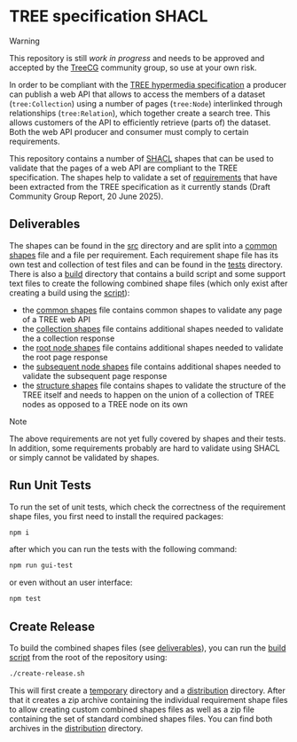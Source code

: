 # TREE specification SHACL
> [!WARNING]
> This repository is still _work in progress_ and needs to be approved and accepted by the [TreeCG](https://github.com/treecg) community group, so use at your own risk.

In order to be compliant with the [TREE hypermedia specification](https://treecg.github.io/specification/) a producer can publish a web API that allows to access the members of a dataset (`tree:Collection`) using a number of pages (`tree:Node`) interlinked through relationships (`tree:Relation`), which together create a search tree. This  allows customers of the API to efficiently retrieve (parts of) the dataset. Both the web API producer and consumer must comply to certain requirements.

This repository contains a number of [SHACL](https://www.w3.org/TR/shacl/) shapes that can be used to validate that the pages of a web API are compliant to the TREE specification. The shapes help to validate a set of [requirements](./requirements.md) that have been extracted from the TREE specification as it currently stands (Draft Community Group Report, 20 June 2025).

## Deliverables
The shapes can be found in the [src](./src/) directory and are split into a [common shapes](./src/tree-common-shapes.ttl) file and a file per requirement. Each requirement shape file has its own test and collection of test files and can be found in the [tests](./tests/) directory. There is also a [build](./build/) directory that contains a build script and some support text files to create the following combined shape files (which only exist after creating a build using the [script](./build/create-release.sh)):
* the [common shapes](./temp/tree-common-shapes.ttl) file contains common shapes to validate any page of a TREE web API
* the [collection shapes](./temp/tree-collection-node-shapes.ttl) file contains additional shapes needed to validate the a collection response
* the [root node shapes](./temp/tree-root-node-shapes.ttl) file contains additional shapes needed to validate the root page response
* the [subsequent node shapes](./temp/tree-subsequent-node-shapes.ttl) file contains additional shapes needed to validate the subsequent page response
* the [structure shapes](./src/tree-structure-shapes.ttl) file contains shapes to validate the structure of the TREE itself and needs to happen on the union of a collection of TREE nodes as opposed to a TREE node on its own

> [!NOTE]
> The above requirements are not yet fully covered by shapes and their tests. In addition, some requirements probably are hard to validate using SHACL or simply cannot be validated by shapes.

## Run Unit Tests
To run the set of unit tests, which check the correctness of the requirement shape files, you first need to install the required packages:
```bash
npm i
```
after which you can run the tests with the following command:
```bash
npm run gui-test
```
or even without an user interface:
```bash
npm test
```

## Create Release
To build the combined shapes files (see [deliverables](#deliverables)), you can run the [build script](./build/create-release.sh) from the root of the repository using:
```bash
./create-release.sh
```
This will first create a [temporary](./temp/) directory and a [distribution](./dist/) directory. After that it creates a zip archive containing the individual requirement shape files to allow creating custom combined shapes files as well as a zip file containing the set of standard combined shapes files. You can find both archives in the [distribution](./dist/) directory.

